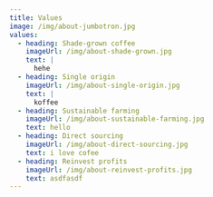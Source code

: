 ```yaml
---
title: Values
image: /img/about-jumbotron.jpg
values:
  - heading: Shade-grown coffee
    imageUrl: /img/about-shade-grown.jpg
    text: |
      hehe
  - heading: Single origin
    imageUrl: /img/about-single-origin.jpg
    text: |
      koffee
  - heading: Sustainable farming
    imageUrl: /img/about-sustainable-farming.jpg
    text: hello
  - heading: Direct sourcing
    imageUrl: /img/about-direct-sourcing.jpg
    text: i love cofee
  - heading: Reinvest profits
    imageUrl: /img/about-reinvest-profits.jpg
    text: asdfasdf
---
```



